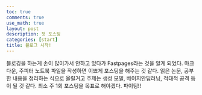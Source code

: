 ```yaml
---
toc: true
comments: true
use_math: true
layout: post
description: 첫 포스팅
categories: [start]
title: 블로그 시작!
---
```


블로깅을 하는게 손이 많이가서 안하고 있다가 Fastpages라는 것을 알게 되었다. 마크다운, 주피터 노트북 파일을 작성하면 이쁘게 포스팅을 해주는 것 같다. 읽은 논문, 공부한 내용을 정리하는 식으로 올릴거고 주제는 생성 모델, 베이지안딥러닝, 적대적 공격 등이 될 것 같다. 최소 주 1회 포스팅을 목표로 해야겠다. 파이팅!!